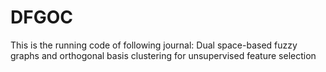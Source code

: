 # DFGOC
This is the running code of following journal:
Dual space-based fuzzy graphs and orthogonal basis clustering for unsupervised feature selection

